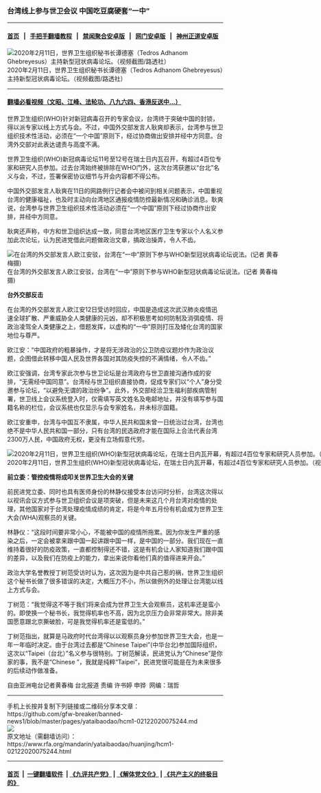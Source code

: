 ### 台湾线上参与世卫会议   中国吃豆腐硬套“一中”
------------------------

#### [首页](https://github.com/gfw-breaker/banned-news1/blob/master/README.md) &nbsp;&nbsp;|&nbsp;&nbsp; [手把手翻墙教程](https://github.com/gfw-breaker/guides/wiki) &nbsp;&nbsp;|&nbsp;&nbsp; [禁闻聚合安卓版](https://github.com/gfw-breaker/bn-android) &nbsp;&nbsp;|&nbsp;&nbsp; [网门安卓版](https://github.com/oGate2/oGate) &nbsp;&nbsp;|&nbsp;&nbsp; [神州正道安卓版](https://github.com/SzzdOgate/update) 



<div id="headerimg">
 <img alt="2020年2月11日，世界卫生组织秘书长谭德塞（Tedros Adhanom Ghebreyesus）主持新型冠状病毒论坛。（视频截图/路透社）" src="https://www.rfa.org/mandarin/yataibaodao/huanjing/hcm1-02122020075244.html/hcm-3.jpg/@@images/f7d437f2-85e5-481c-93d6-3cd52e5a9236.jpeg" title="2020年2月11日，世界卫生组织秘书长谭德塞（Tedros Adhanom Ghebreyesus）主持新型冠状病毒论坛。（视频截图/路透社）"/>
 <div id="headerimgcontents">
  <div id="headerimgcaption">
   <span>
    2020年2月11日，世界卫生组织秘书长谭德塞（Tedros Adhanom Ghebreyesus）主持新型冠状病毒论坛。（视频截图/路透社）
   </span>
   <!-- zoomattribute -->
  </div>
  <!-- headerimgcaption -->
 </div>
 <!-- headerimagecontents -->
</div>

<hr/>


#### [翻墙必看视频（文昭、江峰、法轮功、八九六四、香港反送中...）](https://github.com/gfw-breaker/banned-news1/blob/master/pages/link3.md)

<div id="storytext">
 <div>
  <div class="slot_header">
  </div>
 </div>
 <p>
  世界卫生组织(WHO)针对新冠病毒召开的专家会议，台湾终于突破中国的封锁，得以派专家以线上方式与会。不过，中国外交部发言人耿爽却表示，台湾参与世卫组织技术性活动，必须在“一个中国”原则下，经过协商做出安排并经中方同意。台湾外交部对此表达谴责与高度不满。
 </p>
 <p>
  世界卫生组织(WHO)新冠病毒论坛11号至12号在瑞士日内瓦召开，有超过4百位专家和研究人员参加。过去台湾始终被排除在WHO门外，这次台湾获邀以“台北”名义与会，不过，签署保密协议细节与开会内容都不得公布。
 </p>
 <p>
 </p>
 <p>
 </p>
 <p>
  中国外交部发言人耿爽在11日的网路例行记者会中被问到相关问题表示，中国重视台湾的健康福祉，也及时主动向台湾地区通报疫情防控最新情况和确诊消息。耿爽说，台湾参与世界卫生组织技术性活动必须在“一个中国”原则下经过协商作出安排，并经中方同意。
 </p>
 <p>
  耿爽还声称，中方和世卫组织达成一致，同意台湾地区医疗卫生专家以个人名义参加此次论坛，认为民进党借此问题做政治文章，搞政治操弄，令人不齿。
 </p>
 <p>
 </p>
 <p>
  <div class="image-inline captioned" style="width:640px;">
   <div style="width:640px;">
    <img alt="在台湾的外交部发言人欧江安驳，台湾在“一中”原则下参与WHO新型冠状病毒论坛说法。(记者 黄春梅摄)" src="https://www.rfa.org/mandarin/yataibaodao/huanjing/hcm1-02122020075244.html/6b506c5f5b890813.jpeg" title="在台湾的外交部发言人欧江安驳，台湾在“一中”原则下参与WHO新型冠状病毒论坛说法。(记者 黄春梅摄)"/>
   </div>
   <div class="image-caption">
    <span style="width:640px;">
     在台湾的外交部发言人欧江安驳，台湾在“一中”原则下参与WHO新型冠状病毒论坛说法。(记者 黄春梅摄)
    </span>
    <span class="copyright">
    </span>
   </div>
  </div>
 </p>
 <p>
  <b>
   台外交部反击
  </b>
  <b>
  </b>
  <b>
  </b>
 </p>
 <p>
  在台湾的外交部发言人欧江安12日受访时回应，中国是造成这次武汉肺炎疫情迅速全球扩散、严重威胁全人类健康的元凶，却不积极思考如何防制及消弭疫情、将政治凌驾全人类健康之上，借题发挥，以虚构的“一中”原则打压及矮化台湾的国家地位与尊严。
 </p>
 <p>
  欧江安：“中国政府的粗暴操作，才是将无涉政治的公卫防疫议题炒作为政治议题，企图借此转移中国人民及世界各国对其防疫失控的不满情绪，令人不齿。”
 </p>
 <p>
  欧江安强调，台湾专家此次参与世卫论坛是台湾政府与世卫直接沟通作成的安排，“无需经中国同意”。台湾经与世卫组织直接协商，促成专家们以“个人”身分受邀参与论坛，“以避免无谓的政治纷争”。此外，外交部经洽卫生福利部疾病管制署，世卫线上会议系统登入时，仅需填写英文姓名及电邮地址，并没有填写参与国籍名称的栏位，会议系统也仅显示与会专家姓名，并未标示国籍。
 </p>
 <p>
  欧江安重申，台湾与中国互不隶属，中华人民共和国未曾一日统治过台湾，台湾也绝不是中华人民共和国一部分，只有台湾的民选政府才能在国际上合法代表台湾2300万人民，中国政府无权，更没有立场假意代劳。
 </p>
 <p>
 </p>
 <p>
  <div class="image-inline captioned" style="width:1500px;">
   <div style="width:1500px;">
    <img alt="2020年2月11日，世界卫生组织(WHO)新型冠状病毒论坛，在瑞士日内瓦开幕，有超过4百位专家和研究人员参加。（视频截图/路透社）" src="https://www.rfa.org/mandarin/yataibaodao/huanjing/hcm1-02122020075244.html/hcm-2.jpg" title="2020年2月11日，世界卫生组织(WHO)新型冠状病毒论坛，在瑞士日内瓦开幕，有超过4百位专家和研究人员参加。（视频截图/路透社）"/>
   </div>
   <div class="image-caption">
    <span style="width:1500px;">
     2020年2月11日，世界卫生组织(WHO)新型冠状病毒论坛，在瑞士日内瓦开幕，有超过4百位专家和研究人员参加。（视频截图/路透社）
    </span>
    <span class="copyright">
    </span>
   </div>
  </div>
 </p>
 <p>
  <b>
   前立委：管控疫情将成叩关世界卫生大会的关键
  </b>
  <b>
  </b>
 </p>
 <p>
  前民进党立委、同时也具有医师身份的林静仪接受本台访问时分析，台湾这次得以以视讯会议方式参与世卫组织会议是项突破，但是未来这几个月台湾对疫情的处理，其他国家对于台湾处理疫情成绩的肯定，将是今年五月份有机会成为世界卫生大会(WHA)观察员的关键。
 </p>
 <p>
  林静仪：“这段时间要非常小心，不能被中国的疫情所拖累。因为你发生严重的感染之后，一定会被拿来跟中国一起讲跟中国一样，是中国的一部分。我们现在一直维持着很好的防疫政策，一直都控制得还不错，这是有机会让人家知道我们跟中国的差异，以及我们在防疫上的能力，拿出来说你看他们真的值得进来开会。”
 </p>
 <p>
  政治大学名誉教授丁树范受访时认为，这次因为是中共自己惹的祸，世界卫生组织这个秘书长做了很多错误的决定，大概压力不小，所以做例外的处理让台湾能以线上方式与会。
 </p>
 <p>
  丁树范：“我觉得这不等于我们将来会成为世界卫生大会观察员，这机率还是蛮小的。即使换一个秘书长，我觉得机率也不高，因为北京压力会非常非常大。除非美国愿意跟北京撕破脸，可是我觉得机率还是蛮低的。”
 </p>
 <p>
  丁树范指出，就算是马政府时代台湾得以以观察员身分参加世界卫生大会，也是一年一年临时决定。由于台湾过去都是“Chinese Taipei”(中华台北)参加国际组织，这次以“Taipei（台北）”名义参与很特别。丁树范解读，民进党认为“Chinese”是你家的事，我不是“Chinese ”，我就是纯粹“Taipei”，民进党很可能是在为未来很多的后续动作做准备。
 </p>
 <p>
 </p>
 <p>
  自由亚洲电台记者黄春梅 台北报道 责编 许书婷 申铧  网编：瑞哲
 </p>
</div>

<hr/>
手机上长按并复制下列链接或二维码分享本文章：<br/>
https://github.com/gfw-breaker/banned-news1/blob/master/pages/yataibaodao/hcm1-02122020075244.md <br/>
<a href='https://github.com/gfw-breaker/banned-news1/blob/master/pages/yataibaodao/hcm1-02122020075244.md'><img src='https://github.com/gfw-breaker/banned-news1/blob/master/pages/yataibaodao/hcm1-02122020075244.md.png'/></a> <br/>
原文地址（需翻墙访问）：https://www.rfa.org/mandarin/yataibaodao/huanjing/hcm1-02122020075244.html


------------------------
#### [首页](https://github.com/gfw-breaker/banned-news1/blob/master/README.md) &nbsp;|&nbsp; [一键翻墙软件](https://github.com/gfw-breaker/nogfw/blob/master/README.md) &nbsp;| [《九评共产党》](https://github.com/gfw-breaker/9ping.md/blob/master/README.md#九评之一评共产党是什么) | [《解体党文化》](https://github.com/gfw-breaker/jtdwh.md/blob/master/README.md) | [《共产主义的终极目的》](https://github.com/gfw-breaker/gczydzjmd.md/blob/master/README.md)


<img src='http://gfw-breaker.win/banned-news/pages/yataibaodao/hcm1-02122020075244.md' width='0px' height='0px'/>